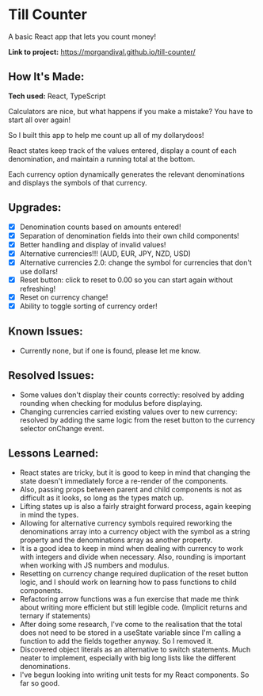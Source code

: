 # Till Counter

A basic React app that lets you count money!

**Link to project:** https://morgandival.github.io/till-counter/

## How It's Made:

**Tech used:** React, TypeScript

Calculators are nice, but what happens if you make a mistake? You have to start all over again!

So I built this app to help me count up all of my dollarydoos!

React states keep track of the values entered, display a count of each denomination, and maintain a running total at the bottom.

Each currency option dynamically generates the relevant denominations and displays the symbols of that currency.

## Upgrades:

- [x] Denomination counts based on amounts entered!
- [x] Separation of denomination fields into their own child components!
- [x] Better handling and display of invalid values!
- [x] Alternative currencies!!! (AUD, EUR, JPY, NZD, USD)
- [x] Alternative currencies 2.0: change the symbol for currencies that don't use dollars!
- [x] Reset button: click to reset to 0.00 so you can start again without refreshing!
- [x] Reset on currency change!
- [x] Ability to toggle sorting of currency order!

## Known Issues:

- Currently none, but if one is found, please let me know.

## Resolved Issues:

- Some values don't display their counts correctly: resolved by adding rounding when checking for modulus before displaying.
- Changing currencies carried existing values over to new currency: resolved by adding the same logic from the reset button to the currency selector onChange event.

## Lessons Learned:

- React states are tricky, but it is good to keep in mind that changing the state doesn't immediately force a re-render of the components.
- Also, passing props between parent and child components is not as difficult as it looks, so long as the types match up.
- Lifting states up is also a fairly straight forward process, again keeping in mind the types.
- Allowing for alternative currency symbols required reworking the denominations array into a currency object with the symbol as a string property and the denominations array as another property.
- It is a good idea to keep in mind when dealing with currency to work with integers and divide when necessary. Also, rounding is important when working with JS numbers and modulus.
- Resetting on currency change required duplication of the reset button logic, and I should work on learning how to pass functions to child components.
- Refactoring arrow functions was a fun exercise that made me think about writing more efficient but still legible code. (Implicit returns and ternary if statements)
- After doing some research, I've come to the realisation that the total does not need to be stored in a useState variable since I'm calling a function to add the fields together anyway. So I removed it.
- Discovered object literals as an alternative to switch statements. Much neater to implement, especially with big long lists like the different denominations.
- I've begun looking into writing unit tests for my React components. So far so good.
